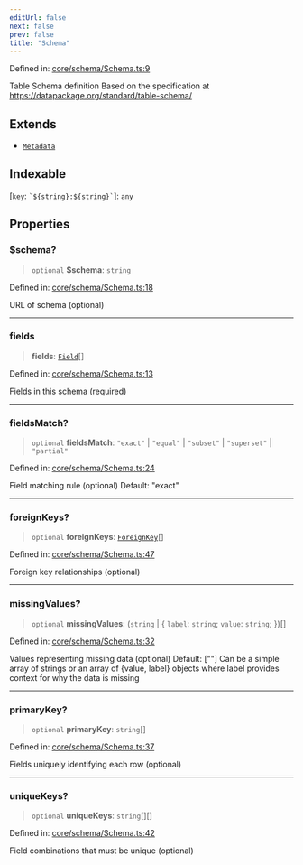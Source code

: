 ```yaml
---
editUrl: false
next: false
prev: false
title: "Schema"
---
```


Defined in: [core/schema/Schema.ts:9](https://github.com/datisthq/dpkit/blob/5891634de8175d14853313e208ffbae144fd78eb/core/schema/Schema.ts#L9)

Table Schema definition
Based on the specification at https://datapackage.org/standard/table-schema/

## Extends

- [`Metadata`](/reference/_dpkit/core/metadata/)

## Indexable

\[`key`: `` `${string}:${string}` ``\]: `any`

## Properties

### $schema?

> `optional` **$schema**: `string`

Defined in: [core/schema/Schema.ts:18](https://github.com/datisthq/dpkit/blob/5891634de8175d14853313e208ffbae144fd78eb/core/schema/Schema.ts#L18)

URL of schema (optional)

***

### fields

> **fields**: [`Field`](/reference/_dpkit/core/field/)[]

Defined in: [core/schema/Schema.ts:13](https://github.com/datisthq/dpkit/blob/5891634de8175d14853313e208ffbae144fd78eb/core/schema/Schema.ts#L13)

Fields in this schema (required)

***

### fieldsMatch?

> `optional` **fieldsMatch**: `"exact"` \| `"equal"` \| `"subset"` \| `"superset"` \| `"partial"`

Defined in: [core/schema/Schema.ts:24](https://github.com/datisthq/dpkit/blob/5891634de8175d14853313e208ffbae144fd78eb/core/schema/Schema.ts#L24)

Field matching rule (optional)
Default: "exact"

***

### foreignKeys?

> `optional` **foreignKeys**: [`ForeignKey`](/reference/_dpkit/core/foreignkey/)[]

Defined in: [core/schema/Schema.ts:47](https://github.com/datisthq/dpkit/blob/5891634de8175d14853313e208ffbae144fd78eb/core/schema/Schema.ts#L47)

Foreign key relationships (optional)

***

### missingValues?

> `optional` **missingValues**: (`string` \| \{ `label`: `string`; `value`: `string`; \})[]

Defined in: [core/schema/Schema.ts:32](https://github.com/datisthq/dpkit/blob/5891634de8175d14853313e208ffbae144fd78eb/core/schema/Schema.ts#L32)

Values representing missing data (optional)
Default: [""]
Can be a simple array of strings or an array of {value, label} objects
where label provides context for why the data is missing

***

### primaryKey?

> `optional` **primaryKey**: `string`[]

Defined in: [core/schema/Schema.ts:37](https://github.com/datisthq/dpkit/blob/5891634de8175d14853313e208ffbae144fd78eb/core/schema/Schema.ts#L37)

Fields uniquely identifying each row (optional)

***

### uniqueKeys?

> `optional` **uniqueKeys**: `string`[][]

Defined in: [core/schema/Schema.ts:42](https://github.com/datisthq/dpkit/blob/5891634de8175d14853313e208ffbae144fd78eb/core/schema/Schema.ts#L42)

Field combinations that must be unique (optional)
